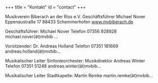 +++
title = "Kontakt"
id = "contact"
+++

Musikverein Biberach an der Riss e.V.
Geschäftsführer Michael Nover
Eppenaustraße 17
88433 Schemmerhofen
www.mvbiberach.de

Geschäftsführer:
Michael Nover 
Telefon 07356 928928
michael.nover(ät)mvbib ...

Vorsitzender:
Dr. Andreas Holland
Telefon 07351 181669
andreas.holland(ät)mvbib...

Musikalischer Leiter Sinfonieorchester:
Musikdirektor Andreas Winter
Telefon 07351 51248
andreas.winter(ät)mvbib...

Musikalischer Leiter Stadtkapelle:
Martin Remke
martin.remke(ät)mvbib...